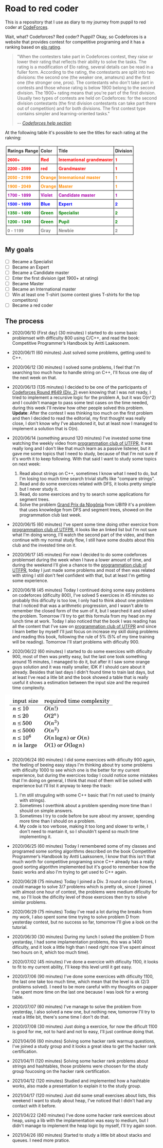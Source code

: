 # Road to red coder

This is a repository that I use as diary to my journey from puppil to red coder at [CodeForces](codeforces.com). 

Wait, what? Codeforces? Red coder? Puppil? Okay, so Codeforces is a website that provides contest for competitive programing and it has a ranking based on [elo rating](https://en.wikipedia.org/wiki/Elo_rating_system).

> "When the contesters take part in Codeforces contest, they raise or lower their rating that reflects their ability to solve the tasks. The rating is a modification of Elo rating, several details can be read in a fuller form. According to the rating, the contestants are split into two divisions: the second one (the weaker one, amateurs) and the first one (the stronger one, pros). The contestants who don't take part in contests and those whose rating is below 1900 belong to the second division. The 1900+ rating means that you're part of the first division. Usually two types of contests are held on Codeforces: for the second division contestants (the first division contestants can take part there out of competition) and for both divisions. The first contest type contains simpler and learning-oriented tasks."
>
> -- <cite>[Codeforces help section](https://codeforces.com/help#q8)</cite>

At the following table it's possible to see the titles for each rating at the rakning:

![Relation title and rating from codeforces](./img/title_rating.png)

## My goals

- [ ] Became a Specialist
- [ ] Became an Expert
- [ ] Became a Candidate master
- [ ] Enter the first division (get 1900+ at rating)
- [ ] Became Master
- [ ] Became an International master
- [ ] Win at least one T-shirt (some contest gives T-shirts for the top competitors)
- [ ] Became a red coder

## The process

- 2020/06/10 (First day) (30 minutes) I started to do some basic problemset with difficulty 800 using C/C++, and read the book: Competitive Programmer’s Handbook by Antti Laaksonem. 

- 2020/06/11 (60 minutes) Just solved some problems, getting used to C++.

- 2020/06/12 (30 minutes) I solved some problems, I feel that I'm searching too much how to handle string on C++, I'll focus one day of the next week on that. 

- 2020/06/13 (135 minutes) I decided to be one of the participants of [Codeforces Round #649 (Div. 2)](https://codeforces.com/contest/1364) even knowing that I was not ready, I tried to implement a recursive logic for the problem A, but it was O(n^2) and I couldn't manage to pass some test cases on the time needed, during this week I'll review how other people solved this problem. **Update**:  After the contest I was thinking too much on the first problem and then I decided to read the editorial, my first thought was really close, I don't know why I've abandoned it, but at least now I managed to implement a solution that is O(n).

- 2020/06/14  (something around 120 minutes) I've invested some time watching the weekly video from [programmation club of UTFPR](http://cdp.dainf.ct.utfpr.edu.br/), it was really long and I don't like that much learn as a passive listener, but it gave me some topics that I need to study, because of that I'm not sure if it's worth it to keep following. With that said I want to study some topics on next week:
    1. Read about strings on C++, sometimes I know what I need to do, but I'm losing too much time search trivial stuffs like "compare strings".
    2. Read and do some exercices related with DFS, it looks pretty simple but I never study it.
    3. Read, do some exercices and try to search some applications for segment trees.
    4. Solve the problem [Grand Prix da Nlogônia](https://olimpiada.ic.unicamp.br/pratique/p2/2019/f3/prix/) from UBI19 it's a problem that uses knowledge from DFS and segment trees, showed on the programmation club last week.
 
 - 2020/06/15 (60 minutes) I've spent some time doing other exercice from [programmation club of UTFPR](http://cdp.dainf.ct.utfpr.edu.br/), it looks like an linked list but I'm not sure what I'm doing wrong, I'll watch the second part of the video, and then continue with my normal study flow, I still have some doubts about this club and the invested time on it.

 - 2020/06/17 (45 minutes) For now I decided to do some codeforces problemset during the week when I have a lower amount of time, and during the weekend I'll give a chance to the [programmation club of UTFPR](http://cdp.dainf.ct.utfpr.edu.br/), today I just made some problems and most of then was related with string I still don't feel confident with that, but at least I'm getting some experience.

 - 2020/06/18 (45 minutes) Today I continued doing some easy problems on codeforces (dificulty 800), I've solved 5 exercices in 45 minutes so probably this dificulty is too low, I only had to think about one problem that I noticed that was a arithmetic progression, and I wasn't able to remember the closed form of the sum of it, but I searched it and solved the problem. Tomorrow I'll try to get this formula from my head on my lunch time at work. Today I also noticed that the book I was reading has all the content that I've saw on [programmation club of UTFPR](http://cdp.dainf.ct.utfpr.edu.br/) and since I learn better by myself I'll just focus on increase my skill doing problems and reading this book, following the rule of 5% (5% of my time training will be reading). Tomorrow I'll start problems with dificulty 900.

 - 2020/06/22 (60 minutes) I started to do some exercices with dificulty 900, most of then was pretty easy, but the last one took something around 15 minutes, I managed to do it, but after it I saw some orange guys solution and it was really smaller, IDK if I should care about it already. Besides that last days I didn't found time to train last days, but at least I've read a litle bit and the book showed a table that is really useful it shows a estimation between the input size and the required time complexity.

 ![Relation complexity x input](./img/relation_complexity_in_put.png)

 - 2020/06/24 (60 minutes) I did some exercices with dificulty 900 again, the feeling of beeing easy stays I'm thinking about try some problems with dificulty 1000 to see which one is the better for my current experience, but during the exercices today I could notice some mistakes that I'm doing on general, I think that most of them will be solved with experience but I'll list it anyway to keep the track:
    1. I'm still struguling with some C++ basic that I'm not used to (mainly with strings).
    2. Sometimes I overthink about a problem spending more time than I should on simple answers.
    3. Sometimes I try to code before be sure about my answer, spending more time than I should on a problem.
    4. My code is too verbose, making it too long and slower to write, I don't need to mantain it, so I shouldn't spend so much time implementing it.

- 2020/06/25 (60 minutes) Today I remembered some of my classes and programed some sorting algorithms described on the book Competitive Programmer’s Handbook by Antti Laaksonem, I know that this isn't that much worth for competitive programing since C++ already has a really good sorting algorithm implemented but it's good to remember how the basic works and also I'm trying to get used to C++ again.

- 2020/06/28 (75 minutes) Today I joined a Div. 3 round on code forces, I could manage to solve 3/7 problems which is pretty ok, since I joined with almost one hour of contest, the problems were medium dificulty for me, so I'll look the dificilty level of those exercices then try to solve similar problems.

- 2020/06/29 (75 minutes) Today I've read a lot during the breaks from my work, I also spent some time trying to solve problem D from yesterday contest, but no success so far, tomorrow I'll give a look on the tutorial. 

- 2020/06/30 (30 minutes) During my lunch I solved the problem D from yestarday, I had some implamentation problems, this was a 1400 dificulty, and it look a little high than I need right now (I've spent almost two hours on it, which too much time).

- 2020/07/02 (45 minutes) I've done a exercice with dificulty 1100, it looks to fit to my current ability, I'll keep this level until it get easy.

- 2020/07/06 (90 minutes) I've done some exercices with dificulty 1100, the last one take too much time, which mean that the level is ok (2/3 problems solved). I need to be more careful with my thoughts on papper I've spent more time on the last one because I was look for a wrong table.

- 2020/07/07 (60 minutes) I've manage to solve the problem from yesterday, I also solved a new one, but nothing new, tomorrow I'll try to read a little bit, there's some time I don't do that.

- 2020/07/08 (30 minutes) Just doing a exercice, for now the dificult 1100 is good for me, not to hard and not to easy, I'll just continue doing that.

- 2021/04/06 (60 minutes) Solving some hacker rank warmup questions, I've joined a study group and it looks a great idea to get the hacker rank certification.

- 2021/04/11 (120 minutes) Solving some hacker rank problems about strings and hashtables, those problems were choosen for the study group foucosing on the hacker rank certification.

- 2021/04/12 (120 minutes) Studied and implemented how a hashtable works, also made a presentation to explain it to the study group.

- 2021/04/17 (120 minutes) Just did some small exercises about lists, this weekend I want to study about heap, I've noticed that I didn't had any contact with it before.

- 2021/04/22 (240 minutes) I've done some hacker rank exercices about heap, using a lib with the implamentation was easy to medium, but I didn't manage to implement the heap logic by myself, I'll try again soon.

- 2021/04/26 (60 minutes) Started to study a little bit about stacks and queues. I need more pratice.